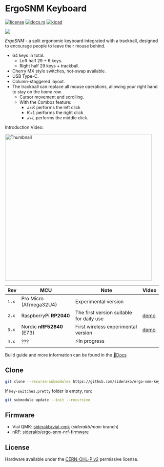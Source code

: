 # ErgoSNM Keyboard

[![license](https://img.shields.io/badge/License-CERN--OHL--P_v2-limegreen)](https://github.com/siderakb/ergo-snm-keyboard/blob/main/LICENSE-CERN-OHL-P)
[![docs.rs](https://img.shields.io/badge/Docs-latest-blue)](https://siderakb.ziteh.dev/docs/ergosnm/intro)
[![kicad](https://img.shields.io/badge/KiCad-v7-orange)](https://github.com/siderakb/ergo-snm-keyboard/tree/main/ErgoSNM_Keyboard)

![](https://imgur.com/hzSMu2A.jpg)

*ErgoSNM* \- a split ergonomic keyboard integrated with a trackball, designed to encourage people to leave their mouse behind.

- 64 keys in total.
    - Left half 29 + 6 keys.
    - Right half 29 keys + trackball.
- Cherry MX style switches, hot-swap available.
- USB Type-C.
- Column-staggered layout.
- The trackball can replace all mouse operations, allowing your right hand to stay on the *home row*.
    - Cursor movement and scrolling.
    - With the Combos feature:
        - *J*+*K* performs the left click
        - *K*+*L* performs the right click
        - *J*+*L* performs the middle click.

Introduction Video:

<a href="https://youtu.be/mWoAi_D721U" target="_blank">
  <img src="https://i.imgur.com/3YvQYrx.png" alt="Thumbnail" width="480">
</a>



| Rev   | MCU                       | Note                                     | Video                                               |
| ----- | ------------------------- | ---------------------------------------- | --------------------------------------------------- |
| `1.x` | Pro Micro (ATmega32U4)    | Experimental version                     |                                                     |
| `2.x` | RaspberryPi **RP2040**    | The first version suitable for daily use | [demo](https://youtu.be/1BXKdrCFn6c)                |
| `3.x` | Nordic **nRF52840** (E73) | First wireless experimental version      | [demo](https://www.youtube.com/watch?v=TtJiaOGiEaQ) |
| `4.x` | ???                       | ⚡In progress                             |                                                     |

Build guide and more information can be found in the [📖Docs](https://siderakb.ziteh.dev/docs/ergosnm/intro)

## Clone

```bash
git clone --recurse-submodules https://github.com/siderakb/ergo-snm-keyboard.git
```

If `key-switches.pretty` folder is empty, run:

```bash
git submodule update --init --recursive
```

## Firmware

- Vial QMK: [siderakb/vial-qmk](https://github.com/siderakb/vial-qmk/tree/siderakb/main/keyboards/siderakb/ergosnm) (*siderakb/main* branch)
- nRF: [siderakb/ergo-snm-nrf-firmware](https://github.com/siderakb/ergo-snm-nrf-firmware)

## License

Hardware available under the [CERN-OHL-P v2](/LICENSE) permissive license.
